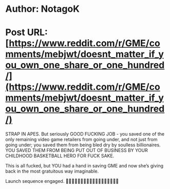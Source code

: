 # Author: NotagoK
# Post URL: [https://www.reddit.com/r/GME/comments/mebjwt/doesnt_matter_if_you_own_one_share_or_one_hundred/](https://www.reddit.com/r/GME/comments/mebjwt/doesnt_matter_if_you_own_one_share_or_one_hundred/)


STRAP IN APES. But seriously GOOD FUCKING JOB - you saved one of the only remaining video game retailers from going under, and not just from going under; you saved them from being bled dry by soulless billionaires. YOU SAVED THEM FROM BEING PUT OUT OF BUSINESS BY YOUR CHILDHOOD BASKETBALL HERO FOR FUCK SAKE. 

This is all fucked, but YOU had a hand in saving GME and now she’s giving back in the most gratuitous way imaginable. 

Launch sequence engaged. 👐💎👐💎👐💎👐💎🦍🦍🦍🚀🚀🚀🚀🚀🚀🚀